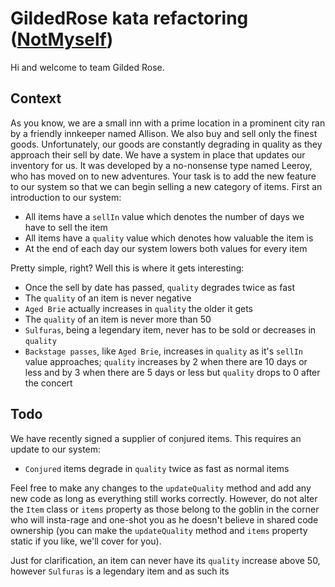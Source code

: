 # GildedRose kata refactoring ([NotMyself](https://github.com/NotMyself/GildedRose))
Hi and welcome to team Gilded Rose.

## Context
As you know, we are a small inn with a prime location in a prominent city ran by a friendly innkeeper named Allison. We also buy and sell only the finest goods. Unfortunately, our goods are constantly degrading in quality as they approach their sell by date. We have a system in place that updates our inventory for us. It was developed by a no-nonsense type named Leeroy, who has moved on to new adventures. Your task is to add the new feature to our system so that we can begin selling a new category of items. First an introduction to our system:
- All items have a `sellIn` value which denotes the number of days we have to sell the item
- All items have a `quality` value which denotes how valuable the item is
- At the end of each day our system lowers both values for every item

Pretty simple, right? Well this is where it gets interesting:
- Once the sell by date has passed, `quality` degrades twice as fast
- The `quality` of an item is never negative
- `Aged Brie` actually increases in `quality` the older it gets
- The `quality` of an item is never more than 50
- `Sulfuras`, being a legendary item, never has to be sold or decreases in `quality`
- `Backstage passes`, like `Aged Brie`, increases in `quality` as it's `sellIn` value approaches; `quality` increases by 2 when there are 10 days or less and by 3 when there are 5 days or less but `quality` drops to 0 after the concert

## Todo
We have recently signed a supplier of conjured items. This requires an update to our system:
- `Conjured` items degrade in `quality` twice as fast as normal items

Feel free to make any changes to the `updateQuality` method and add any new code as long as everything still works correctly. However, do not alter the `Item` class or `items` property as those belong to the goblin in the corner who will insta-rage and one-shot you as he doesn't believe in shared code ownership (you can make the `updateQuality` method and `items` property static if you like, we'll cover for you).

Just for clarification, an item can never have its `quality` increase above 50, however `Sulfuras` is a legendary item and as such its 
